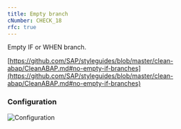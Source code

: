 ```yaml
---
title: Empty branch
cNumber: CHECK_18
rfc: true
---
```


Empty IF or WHEN branch.

[https://github.com/SAP/styleguides/blob/master/clean-abap/CleanABAP.md#no-empty-if-branches](https://github.com/SAP/styleguides/blob/master/clean-abap/CleanABAP.md#no-empty-if-branches)

### Configuration
![Configuration](/img/default_conf.png)
